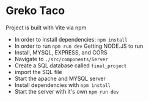 # Greko Taco
Project is built with Vite via npm
* In order to install dependencies: `npm install`
* In order to run `npm run dev`
Getting NODE.JS to run
* Install, MYSQL, EXPRESS, and CORS
* Navigate to `./src/components/Server`
* Create a SQL database called `final_project`
* import the SQL file
* Start the apache and MYSQL server
* Install dependencies with `npm install`
* Start the server with it's own `npm run dev`
